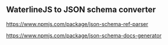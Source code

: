 ## WaterlineJS to JSON schema converter



https://www.npmjs.com/package/json-schema-ref-parser

https://www.npmjs.com/package/json-schema-docs-generator
